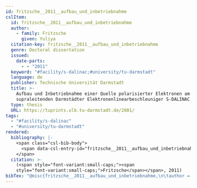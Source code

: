 ```yaml
---
id: fritzsche__2011__aufbau_und_inbetriebnahme
cslItem:
  id: fritzsche__2011__aufbau_und_inbetriebnahme
  author:
    - family: Fritzsche
      given: Yuliya
  citation-key: fritzsche__2011__aufbau_und_inbetriebnahme
  genre: Doctoral dissertation
  issued:
    date-parts:
      - - "2011"
  keyword: "#facility/s-dalinac;#university/tu-darmstadt"
  language: de
  publisher: Technische Universität Darmstadt
  title: >-
    Aufbau und Inbetriebnahme einer Quelle polarisierter Elektronen am
    supraleitenden Darmstädter Elektronenlinearbeschleuniger S-DALINAC
  type: thesis
  URL: https://tuprints.ulb.tu-darmstadt.de/2801/
tags:
  - "#facility/s-dalinac"
  - "#university/tu-darmstadt"
rendered:
  bibliography: |-
    <span class="csl-bib-body">
      <span data-csl-entry-id="fritzsche__2011__aufbau_und_inbetriebnahme" class="csl-entry"><span class='author-bib'>Fritzsche</span>. <span class='date-bib'>(2011)</span>. <span class='title'><i><b><span style="font-style:normal;">Aufbau und Inbetriebnahme einer Quelle polarisierter Elektronen am supraleitenden Darmstädter Elektronenlinearbeschleuniger S-DALINAC</span></b></i></span> [Doctoral dissertation, Technische Universität Darmstadt]. <span class='URL'><a href='https://tuprints.ulb.tu-darmstadt.de/2801/'>LINK</a></span></span>
    </span>
  citation: >-
    (<span style="font-variant:small-caps;"><span
    style="font-variant:small-caps;">Fritzsche</span></span>, 2011)
bibTex: "@misc{fritzsche__2011__aufbau_und_inbetriebnahme,\n\tauthor = {Fritzsche, Yuliya},\n\tyear = {2011},\n\tschool = {Technische Universit{\\\" a}t Darmstadt},\n\ttitle = {Aufbau und {Inbetriebnahme} einer {Quelle} polarisierter {Elektronen} am supraleitenden {Darmst}{\\\" a}dter {Elektronenlinearbeschleuniger} {S}-{DALINAC}},\n\ttype = {Doctoral dissertation},\n\turl = {https://tuprints.ulb.tu-darmstadt.de/2801/},\n}\n\n"
---
```

